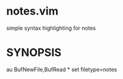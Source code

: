# notes.vim

simple syntax highlighting for notes

# SYNOPSIS

  au BufNewFile,BufRead  * set filetype=notes
